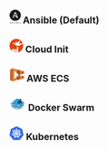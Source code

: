 ### <img src="images/ansible.png" height=24>  Ansible (Default)
### <img src="images/cloudinit.png" height=24>  Cloud Init
### <img src="images/ecs.png" height=24>  AWS ECS
### <img src="images/swarm.png" height=24>  Docker Swarm
### <img src="images/kubernetes.png" height=24>  Kubernetes
